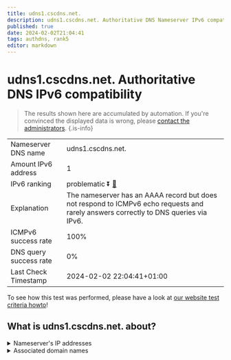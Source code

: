 ```yaml
---
title: udns1.cscdns.net.
description: udns1.cscdns.net. Authoritative DNS Nameserver IPv6 compatibility
published: true
date: 2024-02-02T21:04:41
tags: authdns, rank5
editor: markdown
---
```


# udns1.cscdns.net. Authoritative DNS IPv6 compatibility

> The results shown here are accumulated by automation. If you're convinced the displayed data is wrong, please [contact the administrators](/howto/chat). 
{.is-info}




|   |   |
| - | - |
| Nameserver DNS name | udns1.cscdns.net.
| Amount IPv6 address | 1
| IPv6 ranking | problematic :arrow_double_down: [🔗](/howto/ranking) |
| Explanation | The nameserver has an AAAA record but does not respond to ICMPv6 echo requests and rarely answers correctly to DNS queries via IPv6. |
| ICMPv6 success rate | 100%|
| DNS query success rate | 0% |
| Last Check Timestamp | 2024-02-02 22:04:41+01:00 |

To see how this test was performed, please have a look at [our website test criteria howto](/howto/testcriteria/authdns)!


## What is udns1.cscdns.net. about?




<details>
<summary>Nameserver's IP addresses</summary>

2001:502:f3ff::201

</details>



<details>
<summary>Associated domain names</summary>

www.natwestgroup.com

</details>
